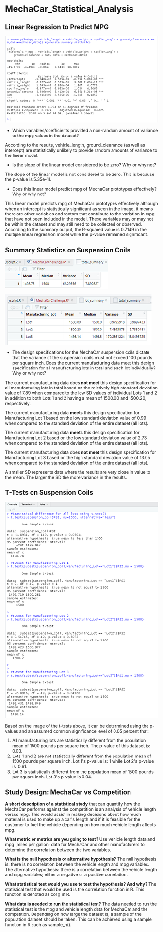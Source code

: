 # MechaCar_Statistical_Analysis

## Linear Regression to Predict MPG

![1](resources/image1.PNG?raw=true "Title")

- Which variables/coefficients provided a non-random amount of variance to the mpg values in the dataset?

According to the results, vehicle_length, ground_clearance (as well as intercept) are statistically unlikely to provide random amounts of variance to the linear model.

- Is the slope of the linear model considered to be zero? Why or why not?

The slope of the linear model is not considered to be zero. This is because the p-value is 5.35e-11. 

- Does this linear model predict mpg of MechaCar prototypes effectively? Why or why not?

This linear model predicts mpg of MechaCar prototypes effectively although when an intercept is statistically significant as seen in the image, it means there are other variables and factors that contribute to the variation in mpg that have not been included in the model. These variables may or may not be within the dataset and may still need to be collected or observed. According to the summary output, the R-squared value is 0.7149 in the multiple linear regression model while the p-value remained significant.


## Summary Statistics on Suspension Coils

![2](resources/image2.PNG?raw=true "Title")

![3](resources/image3.PNG?raw=true "Title")

- The design specifications for the MechaCar suspension coils dictate that the variance of the suspension coils must not exceed 100 pounds per square inch. Does the current manufacturing data meet this design specification for all manufacturing lots in total and each lot individually? Why or why not?

The current manufacturing data does **not meet** this design specification for all manufacturing lots in total based on the relatively high standard deviation value of 7.89 when compared to the low SD values of individual Lots 1 and 2 in addition to both Lots 1 and 2 having a mean of 1500.00 and 1500.20, respectively.

The current manufacturing data **meets** this design specification for Manufacturing Lot 1 based on the low standard deviation value of 0.99 when compared to the standard deviation of the entire dataset (all lots).

The current manufacturing data **meets** this design specification for Manufacturing Lot 2 based on the low standard deviation value of 2.73 when compared to the standard deviation of the entire dataset (all lots).

The current manufacturing data does **not meet** this design specification for Manufacturing Lot 3 based on the high standard deviation value of 13.05 when compared to the standard deviation of the entire dataset (all lots).

A smaller SD represents data where the results are very close in value to the mean. The larger the SD the more variance in the results.


## T-Tests on Suspension Coils

![deliverable3](resources/deliverable3.PNG?raw=true "Title")

Based on the image of the t-tests above, it can be determined using the p-values and an assumed common significance level of 0.05 percent that:
1. All manufacturing lots are statistically different from the population mean of 1500 pounds per square inch. The p-value of this dataset is: 0.03.
2. Lots 1 and 2 are not statistically different from the population mean of 1500 pounds per square inch. Lot 1's p-value is: 1 while Lot 2's p-value is: 0.61.
3. Lot 3 is statistically different from the population mean of 1500 pounds per square inch. Lot 3's p-value is 0.04.



## Study Design: MechaCar vs Competition

**A short description of a statistical study** that can quantify how the MechaCar performs against the competition is an analysis of vehicle length versus mpg. This would assist in making decisions about how much material is used to make up a car's length and if it is feasible for the customer to fuel the vehicle depending on how much vehicle length affects mpg.

**What metric or metrics are you going to test?**
Use vehicle length data and mpg (miles per gallon) data for MechaCar and other manufacturers to determine the correlation between the two variables. 

**What is the null hypothesis or alternative hypothesis?**
The null hypothesis is: there is no correlation between the vehicle length and mpg variables.
The alternative hypothesis: there is a correlation between the vehicle length and mpg variables; either a negative or a positive correlation.

**What statistical test would you use to test the hypothesis? And why?**
The statistical test that would be used is the correlation function in R. This function is denoted as cor() in R.

**What data is needed to run the statistical test?**
The data needed to run the statistical test is the mpg and vehicle length data for MechaCar and the competition. Depending on how large the dataset is, a sample of the population dataset should be taken. This can be achieved using a sample function in R such as sample_n().








